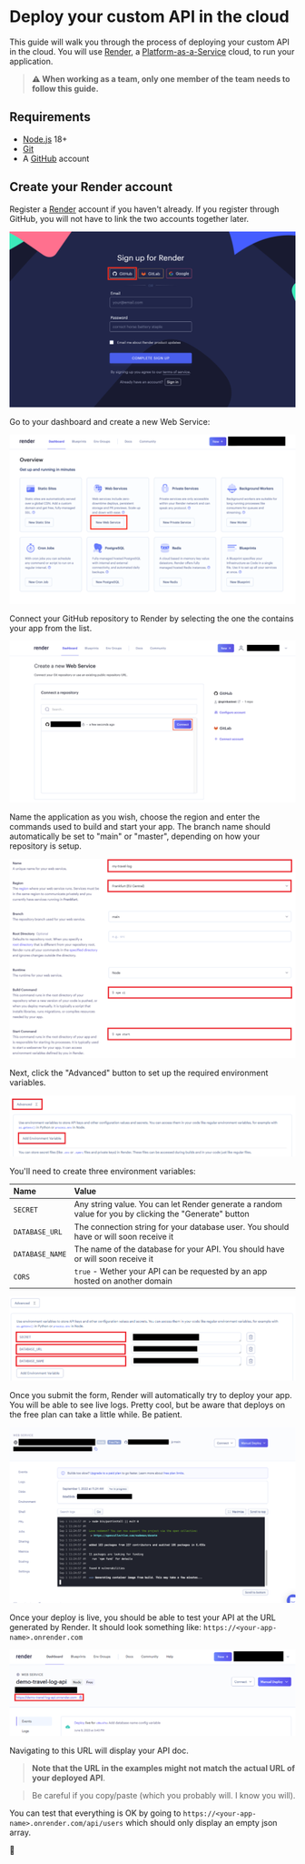# Deploy your custom API in the cloud

This guide will walk you through the process of deploying your custom API
in the cloud. You will use [Render][render], a
[Platform-as-a-Service][paas] cloud, to run your application.

> **⚠ When working as a team, only one member of the team needs to follow this guide.**

## Requirements

* [Node.js][node] 18+
* [Git][git]
* A [GitHub][github] account

## Create your Render account

Register a [Render][render] account if you haven't already. If you register through GitHub, you will not have to link the two accounts together later.

![Render: register using an exisiting GitHub Account](images/render-01-signup.png)

Go to your dashboard and create a new Web Service:

![Render: dashboard](images/render-02-create.png)

Connect your GitHub repository to Render by selecting the one the contains your app from the list.

![Render: connect to repo](images/render-03-connect.png)

Name the application as you wish, choose the region and enter the commands used to build and start your app. The branch name should automatically be set to "main" or "master", depending on how your repository is setup.

![Render: setup your application](images/render-04-setup.png)

Next, click the "Advanced" button to set up the required environment variables.

![Render: setup your environment variables](images/render-05-environment-variables.png)

You'll need to create three environment variables:

| Name | Value |
| :--- | :--- |
| `SECRET` | Any string value. You can let Render generate a random value for you by clicking the "Generate" button |
| `DATABASE_URL` | The connection string for your database user. You should have or will soon receive it |
| `DATABASE_NAME` | The name of the database for your API. You should have or will soon receive it |
| `CORS` | `true` - Wether your API can be requested by an app hosted on another domain |

![Render: create your environment variables](images/render-06-environment-variables.png)

Once you submit the form, Render will automatically try to deploy your app. You will be able to see live logs. Pretty cool, but be aware that deploys on the free plan can take a little while. Be patient.

![Render: first deploy](images/render-07-deploy.png)

Once your deploy is live, you should be able to test your API at the URL generated by Render. It should look something like: `https://<your-app-name>.onrender.com`

![Render: find your app URL](images/render-08-app-url.png)

Navigating to this URL will display your API doc.

> **Note that the URL in the examples might not match the actual URL of your deployed API**.

> Be careful if you copy/paste (which you probably will. I know you will).

You can test that everything is OK by going to `https://<your-app-name>.onrender.com/api/users` which should only display an empty json array.

🎉

[git]: https://git-scm.com
[github]: https://github.com
[render]: https://render.com
[node]: https://nodejs.org
[paas]: https://en.wikipedia.org/wiki/Platform_as_a_service
